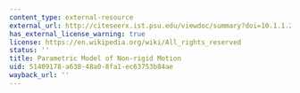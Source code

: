 ```yaml
---
content_type: external-resource
external_url: http://citeseerx.ist.psu.edu/viewdoc/summary?doi=10.1.1.27.7641
has_external_license_warning: true
license: https://en.wikipedia.org/wiki/All_rights_reserved
status: ''
title: Parametric Model of Non-rigid Motion
uid: 51409178-a638-48a0-8fa1-ec63753b84ae
wayback_url: ''
---
```

